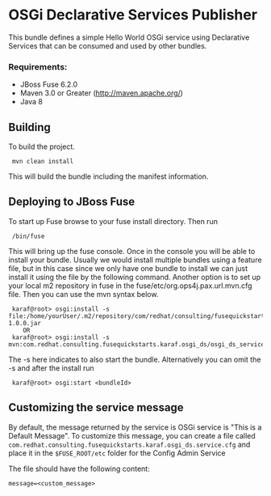 OSGi Declarative Services Publisher
====================================
This bundle defines a simple Hello World OSGi service using Declarative Services that can be consumed and used by other bundles. 

### Requirements:
 * JBoss Fuse 6.2.0
 * Maven 3.0 or Greater (http://maven.apache.org/)
 * Java 8

Building
-----------------------
To build the project.

     mvn clean install

This will build the bundle including the manifest information.

Deploying to JBoss Fuse
-----------------------

To start up Fuse browse to your fuse install directory. Then run

     /bin/fuse

This will bring up the fuse console. Once in the console you will be able to install your bundle. Usually we would install multiple bundles using a feature file, but in this case since we only have one bundle to install we can just install it using the file by the following command. Another option is to set up your local m2 repository in fuse in the fuse/etc/org.ops4j.pax.url.mvn.cfg file. Then you can use the mvn syntax below.

     karaf@root> osgi:install -s file:/home/yourUser/.m2/repository/com/redhat/consulting/fusequickstarts/karaf/osgi_ds/osgi_ds_service/1.0.0/osgi_ds_service-1.0.0.jar
        OR
     karaf@root> osgi:install -s mvn:com.redhat.consulting.fusequickstarts.karaf.osgi_ds/osgi_ds_service/1.0.0

 The -s here indicates to also start the bundle.  Alternatively you can omit the -s and after the install run

     karaf@root> osgi:start <bundleId>
     

Customizing the service message
------------------------

By default, the message returned by the service is OSGi service is "This is a Default Message". To customize this message, you can create a file called `com.redhat.consulting.fusequickstarts.karaf.osgi_ds.service.cfg` and place it in the `$FUSE_ROOT/etc` folder for the Config Admin Service

The file should have the following content:

```
message=<custom_message>
```

